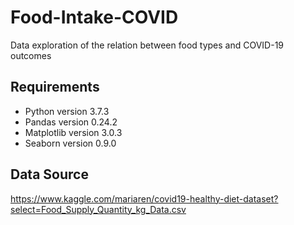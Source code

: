 # Food-Intake-COVID
Data exploration of the relation between food types and COVID-19 outcomes

## Requirements
* Python version 3.7.3
* Pandas version 0.24.2
* Matplotlib version 3.0.3
* Seaborn version 0.9.0

## Data Source
https://www.kaggle.com/mariaren/covid19-healthy-diet-dataset?select=Food_Supply_Quantity_kg_Data.csv
